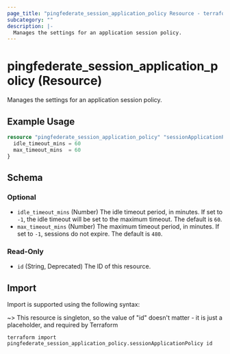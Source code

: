 ```yaml
---
page_title: "pingfederate_session_application_policy Resource - terraform-provider-pingfederate"
subcategory: ""
description: |-
  Manages the settings for an application session policy.
---
```


# pingfederate_session_application_policy (Resource)

Manages the settings for an application session policy.

## Example Usage

```terraform
resource "pingfederate_session_application_policy" "sessionApplicationPolicy" {
  idle_timeout_mins = 60
  max_timeout_mins  = 60
}
```

<!-- schema generated by tfplugindocs -->
## Schema

### Optional

- `idle_timeout_mins` (Number) The idle timeout period, in minutes. If set to `-1`, the idle timeout will be set to the maximum timeout. The default is `60`.
- `max_timeout_mins` (Number) The maximum timeout period, in minutes. If set to `-1`, sessions do not expire. The default is `480`.

### Read-Only

- `id` (String, Deprecated) The ID of this resource.

## Import

Import is supported using the following syntax:

~> This resource is singleton, so the value of "id" doesn't matter - it is just a placeholder, and required by Terraform

```shell
terraform import pingfederate_session_application_policy.sessionApplicationPolicy id
```